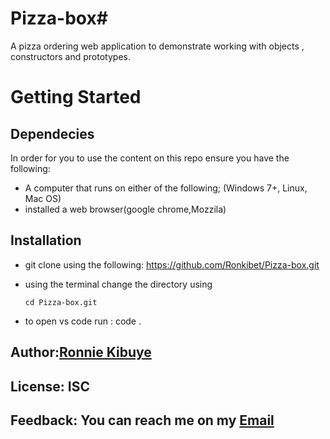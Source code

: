 # Pizza-box#
A pizza ordering web application to demonstrate working with objects , constructors and prototypes.

# Getting Started
## Dependecies
In order for you to use the content on this repo ensure you have the following:
- A computer that runs on either of the following; (Windows 7+, Linux, Mac OS)
- installed a web browser(google chrome,Mozzila)
## Installation
- git clone using the following:
      https://github.com/Ronkibet/Pizza-box.git
- using the terminal change the directory using
 
      cd Pizza-box.git

- to open vs code run :
      code .

## Author:[Ronnie Kibuye](https://github.com/Ronkibet)
## License: ISC
## Feedback: You can reach me on my [Email](ronniekibet85@gmai.com)


